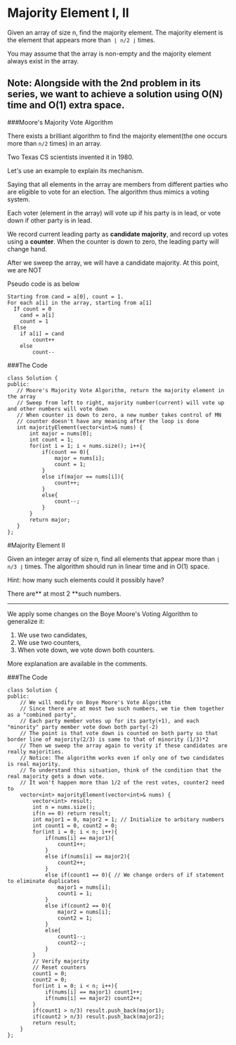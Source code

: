 # Majority Element I, II

Given an array of size n, find the majority element. The majority element is the element that appears more than``` ⌊ n/2 ⌋``` times.

You may assume that the array is non-empty and the majority element always exist in the array.


Note: Alongside with the 2nd problem in its series, we want to achieve a solution using O(N) time and O(1) extra space. 
---



###Moore's Majority Vote Algorithm


   There exists a brilliant algorithm to find the majority element(the one occurs more than ```n/2``` times) in an array.
  
  Two Texas CS scientists invented it in 1980. 
  
  Let's use an example to explain its mechanism.
  
  Saying that all elements in the array are members from different parties who are eligible to vote for an election. The algorithm thus mimics a voting system.
  
  Each voter (element in the array) will vote up if his party is in lead, or vote down if other party is in lead. 
  
  We record current leading party as **candidate majority**, and record up votes using a **counter**. When the counter is down to zero, the leading party will change hand.
  
  After we sweep the array, we will have a candidate majority. At this point, we are NOT 
  
  
  Pseudo code is as below
  
 ```
 Starting from cand = a[0], count = 1.
 For each a[i] in the array, starting from a[1]
   If count = 0
     cand = a[i]
     count = 1
   Else
     if a[i] = cand
         count++
     else
         count--
 ```
  
 ###The Code
 
 ```
 class Solution {
public:
    // Moore's Majority Vote Algorithm, return the majority element in the array
    // Sweep from left to right, majority number(current) will vote up and other numbers will vote down
    // When counter is down to zero, a new number takes control of MN
    // counter doesn't have any meaning after the loop is done
    int majorityElement(vector<int>& nums) {
        int major = nums[0];
        int count = 1;
        for(int i = 1; i < nums.size(); i++){
            if(count == 0){
                major = nums[i];
                count = 1;
            }
            else if(major == nums[i]){
                count++;
            }
            else{
                count--;
            }
        }
        return major;
    }
};
 ```
 
 
 #Majority Element II
 
 Given an integer array of size n, find all elements that appear more than ```⌊ n/3 ⌋``` times. The algorithm should run in linear time and in O(1) space.
 
 Hint: how many such elements could it possibly have?
 
 There are** at most 2 **such numbers.

---

We apply some changes on the Boye Moore's Voting Algorithm to generalize it: 

1. We use two candidates, 
2. We use two counters, 
3. When vote down, we vote down both counters.


More explanation are available in the comments.

###The Code

```
class Solution {
public:
    // We will modify on Boye Moore's Vote Algorithm
    // Since there are at most two such numbers, we tie them together as a "combined party", 
    // Each party member votes up for its party(+1), and each "minority" party member vote down both party(-2)
    // The point is that vote down is counted on both party so that border line of majority(2/3) is same to that of minority (1/3)*2
    // Then we sweep the array again to verity if these candidates are really majorities.
    // Notice: The algorithm works even if only one of two candidates is real majority.
    // To understand this situation, think of the condition that the real majority gets a down vote.
    // It won't happen more than 1/2 of the rest votes, counter2 need to 
    vector<int> majorityElement(vector<int>& nums) {
        vector<int> result;
        int n = nums.size();
        if(n == 0) return result;
        int major1 = 0, major2 = 1; // Initialize to arbitary numbers
        int count1 = 0, count2 = 0;
        for(int i = 0; i < n; i++){
            if(nums[i] == major1){
                count1++;
            }
            else if(nums[i] == major2){
                count2++;
            }
            else if(count1 == 0){ // We change orders of if statement to eliminate duplicates
                major1 = nums[i];
                count1 = 1;
            }
            else if(count2 == 0){
                major2 = nums[i];
                count2 = 1;
            }
            else{
                count1--;
                count2--;
            }
        }
        // Verify majority
        // Reset counters
        count1 = 0;
        count2 = 0;
        for(int i = 0; i < n; i++){
            if(nums[i] == major1) count1++;
            if(nums[i] == major2) count2++;
        }
        if(count1 > n/3) result.push_back(major1);
        if(count2 > n/3) result.push_back(major2);
        return result;
    }
};
```


